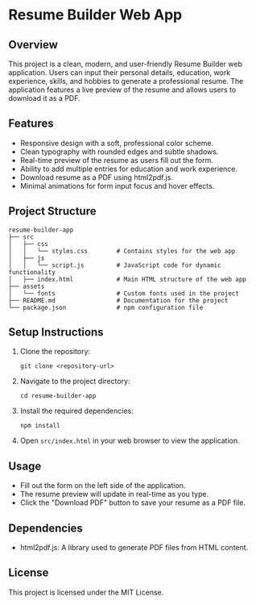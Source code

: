 # Resume Builder Web App

## Overview
This project is a clean, modern, and user-friendly Resume Builder web application. Users can input their personal details, education, work experience, skills, and hobbies to generate a professional resume. The application features a live preview of the resume and allows users to download it as a PDF.

## Features
- Responsive design with a soft, professional color scheme.
- Clean typography with rounded edges and subtle shadows.
- Real-time preview of the resume as users fill out the form.
- Ability to add multiple entries for education and work experience.
- Download resume as a PDF using html2pdf.js.
- Minimal animations for form input focus and hover effects.

## Project Structure
```
resume-builder-app
├── src
│   ├── css
│   │   └── styles.css        # Contains styles for the web app
│   ├── js
│   │   └── script.js         # JavaScript code for dynamic functionality
│   ├── index.html            # Main HTML structure of the web app
├── assets
│   └── fonts                 # Custom fonts used in the project
├── README.md                 # Documentation for the project
└── package.json              # npm configuration file
```

## Setup Instructions
1. Clone the repository:
   ```
   git clone <repository-url>
   ```
2. Navigate to the project directory:
   ```
   cd resume-builder-app
   ```
3. Install the required dependencies:
   ```
   npm install
   ```
4. Open `src/index.html` in your web browser to view the application.

## Usage
- Fill out the form on the left side of the application.
- The resume preview will update in real-time as you type.
- Click the "Download PDF" button to save your resume as a PDF file.

## Dependencies
- html2pdf.js: A library used to generate PDF files from HTML content.

## License
This project is licensed under the MIT License.
